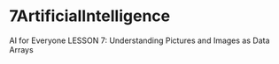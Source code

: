 # 7ArtificialIntelligence
 AI for Everyone LESSON 7: Understanding Pictures and Images as Data Arrays
